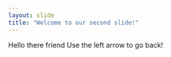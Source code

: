 ```yaml
---
layout: slide
title: "Welcome to our second slide!"
---
```

Hello there friend
Use the left arrow to go back!
